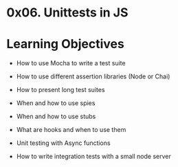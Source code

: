 # 0x06. Unittests in JS

# Learning Objectives

-   How to use Mocha to write a test suite

-   How to use different assertion libraries (Node or Chai)

-   How to present long test suites

-   When and how to use spies

-   When and how to use stubs

-   What are hooks and when to use them

-   Unit testing with Async functions

-   How to write integration tests with a small node server
